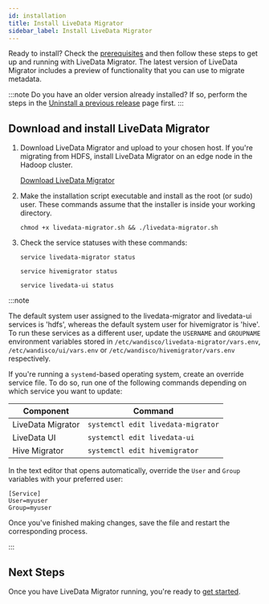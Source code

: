 ```yaml
---
id: installation
title: Install LiveData Migrator
sidebar_label: Install LiveData Migrator
---
```


Ready to install? Check the [prerequisites](./prereqs.md) and then follow these steps to get up and running with LiveData Migrator. The latest version of LiveData Migrator includes a preview of functionality that you can use to migrate metadata.

:::note
Do you have an older version already installed? If so, perform the steps in the [Uninstall a previous release](./uninstall.md) page first.
:::

## Download and install LiveData Migrator

1. Download LiveData Migrator and upload to your chosen host. If you're migrating from HDFS, install LiveData Migrator on an edge node in the Hadoop cluster.

   <div class="download">
   <a href="https://www2.wandisco.com/ldm-trial">Download LiveData Migrator</a>
   </div>

1. Make the installation script executable and install as the root (or sudo) user. These commands assume that the installer is inside your working directory.

   ```text
   chmod +x livedata-migrator.sh && ./livedata-migrator.sh
   ```

1. Check the service statuses with these commands:

   ```text
   service livedata-migrator status
   ```

   ```text
   service hivemigrator status
   ```

   ```text
   service livedata-ui status
   ```

:::note

   The default system user assigned to the livedata-migrator and livedata-ui services is 'hdfs', whereas the default system user for hivemigrator is 'hive'. To run these services as a different user, update the `USERNAME` and `GROUPNAME` environment variables stored in `/etc/wandisco/livedata-migrator/vars.env`, `/etc/wandisco/ui/vars.env` or `/etc/wandisco/hivemigrator/vars.env` respectively.

   If you're running a `systemd`-based operating system, create an override service file. To do so, run one of the following commands depending on which service you want to update:

   | Component | Command |
   | -------- | -------- |
   | LiveData Migrator | `systemctl edit livedata-migrator` |
   | LiveData UI | `systemctl edit livedata-ui` |
   | Hive Migrator | `systemctl edit hivemigrator` |

   In the text editor that opens automatically, override the `User` and `Group` variables with your preferred user:

   ```text="Example"
   [Service]
   User=myuser
   Group=myuser
   ```

   Once you've finished making changes, save the file and restart the corresponding process.

:::

## Next Steps

Once you have LiveData Migrator running, you're ready to [get started](./get-started.md).
